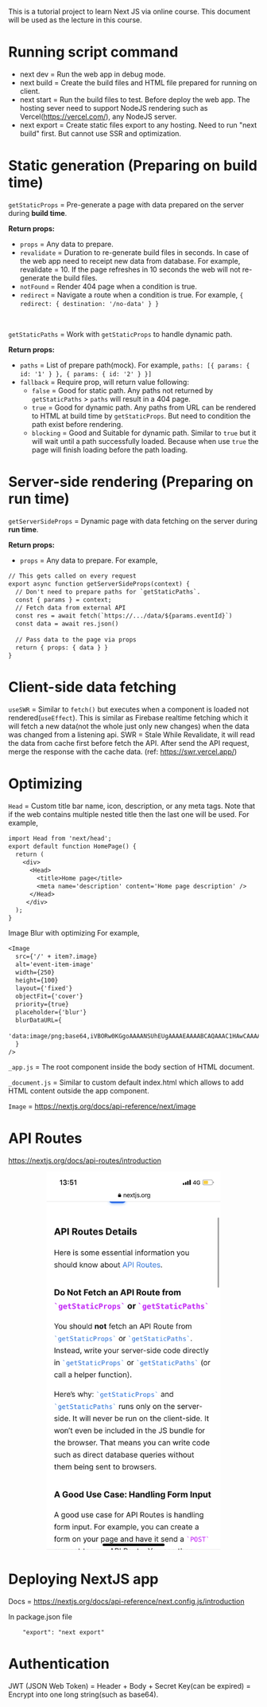 This is a tutorial project to learn Next JS via online course. This document will be used as the lecture in this course.

# Running script command

- next dev = Run the web app in debug mode.
- next build = Create the build files and HTML file prepared for running on client.
- next start = Run the build files to test. Before deploy the web app. The hosting sever need to support NodeJS rendering such as Vercel(https://vercel.com/), any NodeJS server.
- next export = Create static files export to any hosting. Need to run "next build" first. But cannot use SSR and optimization.

# Static generation (Preparing on build time)

`getStaticProps` = Pre-generate a page with data prepared on the server during <b>build time</b>.

<b>Return props:</b>

- `props` = Any data to prepare.
- `revalidate` = Duration to re-generate build files in seconds. In case of the web app need to receipt new data from database.
  For example, revalidate = 10. If the page refreshes in 10 seconds the web will not re-generate the build files.
- `notFound` = Render 404 page when a condition is true.
- `redirect` = Navigate a route when a condition is true. For example, `{ redirect: { destination: '/no-data' } }`

<br/>

`getStaticPaths` = Work with `getStaticProps` to handle dynamic path.

<b>Return props:</b>

- `paths` = List of prepare path(mock). For example, `paths: [{ params: { id: '1' } }, { params: { id: '2' } }]`
- `fallback` = Require prop, will return value following:
  - `false` = Good for static path. Any paths not returned by `getStaticPaths` > `paths` will result in a 404 page.
  - `true` = Good for dynamic path. Any paths from URL can be rendered to HTML at build time by `getStaticProps`. But need to condition the path exist before rendering.
  - `blocking` = Good and Suitable for dynamic path. Similar to `true` but it will wait until a path successfully loaded. Because when use `true` the page will finish loading before the path loading.

# Server-side rendering (Preparing on run time)

`getServerSideProps` = Dynamic page with data fetching on the server during <b>run time</b>.

<b>Return props:</b>

- `props` = Any data to prepare.
  For example,

```
// This gets called on every request
export async function getServerSideProps(context) {
  // Don't need to prepare paths for `getStaticPaths`.
  const { params } = context;
  // Fetch data from external API
  const res = await fetch(`https://.../data/${params.eventId}`)
  const data = await res.json()

  // Pass data to the page via props
  return { props: { data } }
}
```

# Client-side data fetching

`useSWR` = Similar to `fetch()` but executes when a component is loaded not rendered(`useEffect`). This is similar as Firebase realtime fetching which it will fetch a new data(not the whole just only new changes) when the data was changed from a listening api.
SWR = Stale While Revalidate, it will read the data from cache first before fetch the API. After send the API request, merge the response with the cache data. (ref: https://swr.vercel.app/)

# Optimizing

`Head` = Custom title bar name, icon, description, or any meta tags. Note that if the web contains multiple nested title then the last one will be used.
For example,

```
import Head from 'next/head';
export default function HomePage() {
  return (
    <div>
      <Head>
        <title>Home page</title>
        <meta name='description' content='Home page description' />
      </Head>
     </div>
  );
}
```

Image Blur with optimizing
For example,

```
<Image
  src={'/' + item?.image}
  alt='event-item-image'
  width={250}
  height={100}
  layout={'fixed'}
  objectFit={'cover'}
  priority={true}
  placeholder={'blur'}
  blurDataURL={
    'data:image/png;base64,iVBORw0KGgoAAAANSUhEUgAAAAEAAAABCAQAAAC1HAwCAAAAC0lEQVR42mP8Xg8AAnMBeJQW2OIAAAAASUVORK5CYII='
  }
/>
```

`_app.js` = The root component inside the body section of HTML document.

`_document.js` = Similar to custom default index.html which allows to add HTML content outside the app component.

`Image` = https://nextjs.org/docs/api-reference/next/image

# API Routes

https://nextjs.org/docs/api-routes/introduction

<p align="center">
  <img src="https://github.com/apiwathantrakool/nextjs-tutorial/blob/main/readmeAssets/api-routes-details.png?raw=true" width="350" title="hover text">
 </p>

# Deploying NextJS app

Docs = https://nextjs.org/docs/api-reference/next.config.js/introduction

In package.json file

```
    "export": "next export"
```

# Authentication

JWT (JSON Web Token) = Header + Body + Secret Key(can be expired) = Encrypt into one long string(such as base64).
